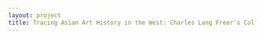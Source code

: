 ```yaml
--- 
layout: project 
title: Tracing Asian Art History in the West: Charles Lang Freer's Collections, Archival Papers and Library
---
```



